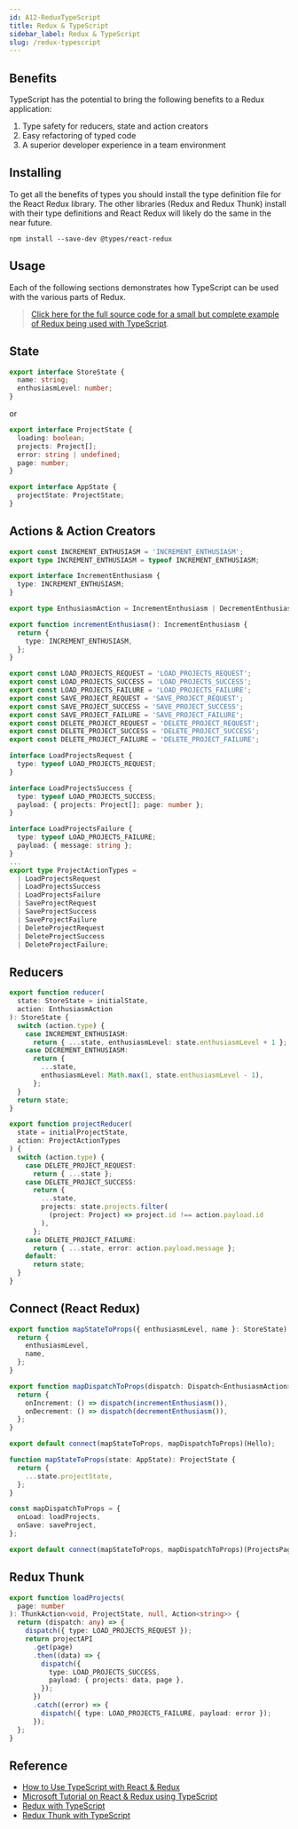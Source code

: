 ```yaml
---
id: A12-ReduxTypeScript
title: Redux & TypeScript
sidebar_label: Redux & TypeScript
slug: /redux-typescript
---
```


## Benefits

TypeScript has the potential to bring the following benefits to a Redux application:

1. Type safety for reducers, state and action creators
1. Easy refactoring of typed code
1. A superior developer experience in a team environment

## Installing

To get all the benefits of types you should install the type definition file for the React Redux library. The other libraries (Redux and Redux Thunk) install with their type definitions and React Redux will likely do the same in the near future.

```
npm install --save-dev @types/react-redux
```

## Usage

Each of the following sections demonstrates how TypeScript can be used with the various parts of Redux.

> [Click here for the full source code for a small but complete example of Redux being used with TypeScript](https://github.com/craigmckeachie/r16_hello-redux).

## State

```ts
export interface StoreState {
  name: string;
  enthusiasmLevel: number;
}
```

or

```ts
export interface ProjectState {
  loading: boolean;
  projects: Project[];
  error: string | undefined;
  page: number;
}

export interface AppState {
  projectState: ProjectState;
}
```

## Actions & Action Creators

```ts
export const INCREMENT_ENTHUSIASM = 'INCREMENT_ENTHUSIASM';
export type INCREMENT_ENTHUSIASM = typeof INCREMENT_ENTHUSIASM;

export interface IncrementEnthusiasm {
  type: INCREMENT_ENTHUSIASM;
}

export type EnthusiasmAction = IncrementEnthusiasm | DecrementEnthusiasm;

export function incrementEnthusiasm(): IncrementEnthusiasm {
  return {
    type: INCREMENT_ENTHUSIASM,
  };
}
```

```ts
export const LOAD_PROJECTS_REQUEST = 'LOAD_PROJECTS_REQUEST';
export const LOAD_PROJECTS_SUCCESS = 'LOAD_PROJECTS_SUCCESS';
export const LOAD_PROJECTS_FAILURE = 'LOAD_PROJECTS_FAILURE';
export const SAVE_PROJECT_REQUEST = 'SAVE_PROJECT_REQUEST';
export const SAVE_PROJECT_SUCCESS = 'SAVE_PROJECT_SUCCESS';
export const SAVE_PROJECT_FAILURE = 'SAVE_PROJECT_FAILURE';
export const DELETE_PROJECT_REQUEST = 'DELETE_PROJECT_REQUEST';
export const DELETE_PROJECT_SUCCESS = 'DELETE_PROJECT_SUCCESS';
export const DELETE_PROJECT_FAILURE = 'DELETE_PROJECT_FAILURE';

interface LoadProjectsRequest {
  type: typeof LOAD_PROJECTS_REQUEST;
}

interface LoadProjectsSuccess {
  type: typeof LOAD_PROJECTS_SUCCESS;
  payload: { projects: Project[]; page: number };
}

interface LoadProjectsFailure {
  type: typeof LOAD_PROJECTS_FAILURE;
  payload: { message: string };
}
...
export type ProjectActionTypes =
  | LoadProjectsRequest
  | LoadProjectsSuccess
  | LoadProjectsFailure
  | SaveProjectRequest
  | SaveProjectSuccess
  | SaveProjectFailure
  | DeleteProjectRequest
  | DeleteProjectSuccess
  | DeleteProjectFailure;


```

## Reducers

```ts
export function reducer(
  state: StoreState = initialState,
  action: EnthusiasmAction
): StoreState {
  switch (action.type) {
    case INCREMENT_ENTHUSIASM:
      return { ...state, enthusiasmLevel: state.enthusiasmLevel + 1 };
    case DECREMENT_ENTHUSIASM:
      return {
        ...state,
        enthusiasmLevel: Math.max(1, state.enthusiasmLevel - 1),
      };
  }
  return state;
}
```

```ts
export function projectReducer(
  state = initialProjectState,
  action: ProjectActionTypes
) {
  switch (action.type) {
    case DELETE_PROJECT_REQUEST:
      return { ...state };
    case DELETE_PROJECT_SUCCESS:
      return {
        ...state,
        projects: state.projects.filter(
          (project: Project) => project.id !== action.payload.id
        ),
      };
    case DELETE_PROJECT_FAILURE:
      return { ...state, error: action.payload.message };
    default:
      return state;
  }
}
```

## Connect (React Redux)

```ts
export function mapStateToProps({ enthusiasmLevel, name }: StoreState) {
  return {
    enthusiasmLevel,
    name,
  };
}

export function mapDispatchToProps(dispatch: Dispatch<EnthusiasmAction>) {
  return {
    onIncrement: () => dispatch(incrementEnthusiasm()),
    onDecrement: () => dispatch(decrementEnthusiasm()),
  };
}

export default connect(mapStateToProps, mapDispatchToProps)(Hello);
```

```ts
function mapStateToProps(state: AppState): ProjectState {
  return {
    ...state.projectState,
  };
}

const mapDispatchToProps = {
  onLoad: loadProjects,
  onSave: saveProject,
};

export default connect(mapStateToProps, mapDispatchToProps)(ProjectsPage);
```

## Redux Thunk

```ts
export function loadProjects(
  page: number
): ThunkAction<void, ProjectState, null, Action<string>> {
  return (dispatch: any) => {
    dispatch({ type: LOAD_PROJECTS_REQUEST });
    return projectAPI
      .get(page)
      .then((data) => {
        dispatch({
          type: LOAD_PROJECTS_SUCCESS,
          payload: { projects: data, page },
        });
      })
      .catch((error) => {
        dispatch({ type: LOAD_PROJECTS_FAILURE, payload: error });
      });
  };
}
```

## Reference

- [How to Use TypeScript with React & Redux](https://medium.com/@rossbulat/how-to-use-typescript-with-react-and-redux-a118b1e02b76)
- [Microsoft Tutorial on React & Redux using TypeScript](https://github.com/Microsoft/TypeScript-React-Starter#typescript-react-starter)
- [Redux with TypeScript](https://redux.js.org/recipes/usage-with-typescript)
- [Redux Thunk with TypeScript](https://redux.js.org/recipes/usage-with-typescript#usage-with-redux-thunk)

